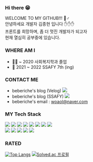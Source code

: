 <!--
**beberiche/beberiche** is a ✨ _special_ ✨ repository because its `README.md` (this file) appears on your GitHub profile.

Here are some ideas to get you started:

- 🔭 I’m currently working on ...
- 🌱 I’m currently learning ...
- 👯 I’m looking to collaborate on ...
- 🤔 I’m looking for help with ...
- 💬 Ask me about ...
- 📫 How to reach me: ...
- 😄 Pronouns: ...
- ⚡ Fun fact: ...
-->
### Hi there 😁
WELCOME TO MY GITHUB!!! 🧔♂️ </br>
안녕하세요 개발자 김종현 입니다 ✋✋✋ </br>
프론트를 희망하며, 좀 더 멋진 개발자가 되고자  </br>
현재 열심히 공부중에 있습니다. </br>

### WHERE AM I
+ 👨‍🎓 ~ 2020 사회복지학과 졸업
+ 📜 2021 ~ 2022 SSAFY 7th (ing)

### CONTACT ME
+ beberiche's blog (Velog) <a href="https://beberiche.notion.site/SSAFY-bc173c83a9d444038f5185ef452e2f19"><img src="https://img.shields.io/badge/Velog-20C997?style=flat-square&logo=Velog&logoColor=white" /></a>
+ beberiche's blog (SSAFY) <a href="https://beberiche.notion.site/SSAFY-bc173c83a9d444038f5185ef452e2f19"><img src="https://img.shields.io/badge/Notion-000000?style=flat-square&logo=Notion&logoColor=white" /></a>
+ beberiche's email : woaol@naver.com

### MY Tech Stack 
<img src="https://img.shields.io/badge/HTML5-E34F26?style=flat-square&logo=HTML5&logoColor=white" /> <img src="https://img.shields.io/badge/CSS3-1572B6?style=flat-square&logo=CSS3&logoColor=white" /> <img src="https://img.shields.io/badge/Sass-CC6699?style=flat-square&logo=Sass&logoColor=white" /> <img src="https://img.shields.io/badge/JavaScript-F7DF1E?style=flat-square&logo=JavaScript&logoColor=white" /> <img src="https://img.shields.io/badge/Vue.js-4FC08D?style=flat-square&logo=Vue.js&logoColor=white" /> <img src="https://img.shields.io/badge/Java-007396?style=flat-square&logo=Java&logoColor=white" /> <img src="https://img.shields.io/badge/Spring-6DB33F?style=flat-square&logo=Spring&logoColor=white" /> <img src="https://img.shields.io/badge/Spring Boot-6DB33F?style=flat-square&logo=Spring Boot&logoColor=white" /> </br>
<img src="https://img.shields.io/badge/MySQL-4479A1?style=flat-square&logo=MySQL&logoColor=white" /> <img src="https://img.shields.io/badge/Eclipse IDE-2C2255?style=flat-square&logo=Eclipse IDE&logoColor=white" /> <img src="https://img.shields.io/badge/Visual Studio Code-007ACC?style=flat-square&logo=Visual Studio Code&logoColor=white" /> <img src="https://img.shields.io/badge/Markdown-000000?style=flat-square&logo=Markdown&logoColor=white" /> <img src="https://img.shields.io/badge/Git-F05032?style=flat-square&logo=Git&logoColor=white" />

### RATED
[![Top Langs](https://github-readme-stats.vercel.app/api/top-langs/?username=beberiche)](https://github.com/beberiche/beberiche)
[![Solved.ac 프로필](http://mazassumnida.wtf/api/v2/generate_badge?boj=beberiche)](https://solved.ac/beberiche)

